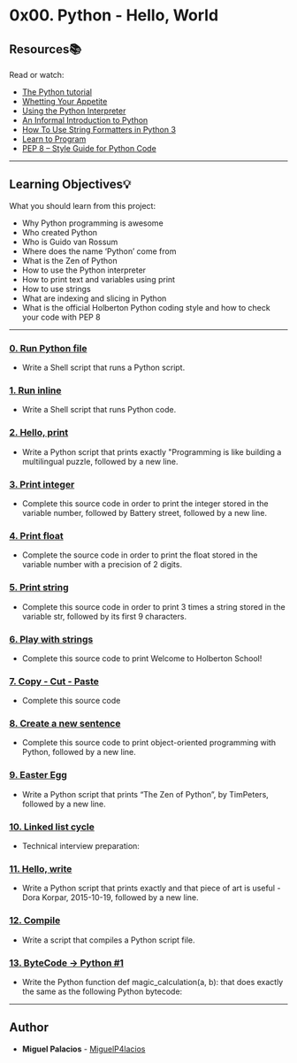 # 0x00. Python - Hello, World

## Resources:books:
Read or watch:
* [The Python tutorial](https://intranet.hbtn.io/rltoken/fX5geNeDFcCtootbB_MqCQ)
* [Whetting Your Appetite](https://intranet.hbtn.io/rltoken/JnsZOCXrWDkZn6iMo1uuFg)
* [Using the Python Interpreter](https://intranet.hbtn.io/rltoken/AejXr_G-d8CSITEtpvwpRg)
* [An Informal Introduction to Python](https://intranet.hbtn.io/rltoken/lUBuPMNcox9EqJ1Q3oVesQ)
* [How To Use String Formatters in Python 3](https://intranet.hbtn.io/rltoken/z6mk3Yep2tJVSF6KsBAYrg)
* [Learn to Program](https://intranet.hbtn.io/rltoken/gYgGXOth8N16KjUpXgO1uQ)
* [PEP 8 – Style Guide for Python Code](https://intranet.hbtn.io/rltoken/BMIjFOY7HvWHSjHfNrkzPg)

---
## Learning Objectives:bulb:
What you should learn from this project:

* Why Python programming is awesome
* Who created Python
* Who is Guido van Rossum
* Where does the name ‘Python’ come from
* What is the Zen of Python
* How to use the Python interpreter
* How to print text and variables using print
* How to use strings
* What are indexing and slicing in Python
* What is the official Holberton Python coding style and how to check your code with PEP 8

---

### [0. Run Python file](./0-run)
* Write a Shell script that runs a Python script.


### [1. Run inline](./1-run_inline)
* Write a Shell script that runs Python code.


### [2. Hello, print](./2-print.py)
* Write a Python script that prints exactly "Programming is like building a multilingual puzzle, followed by a new line.


### [3. Print integer](./3-print_number.py)
* Complete this source code in order to print the integer stored in the variable number, followed by Battery street, followed by a new line.


### [4. Print float](./4-print_float.py)
* Complete the source code in order to print the float stored in the variable number with a precision of 2 digits.


### [5. Print string](./5-print_string.py)
* Complete this source code in order to print 3 times a string stored in the variable str, followed by its first 9 characters.


### [6. Play with strings](./6-concat.py)
* Complete this source code to print Welcome to Holberton School!


### [7. Copy - Cut - Paste](./7-edges.py)
* Complete this source code


### [8. Create a new sentence](./8-concat_edges.py)
* Complete this source code to print object-oriented programming with Python, followed by a new line.


### [9. Easter Egg](./9-easter_egg.py)
* Write a Python script that prints “The Zen of Python”, by TimPeters, followed by a new line.


### [10. Linked list cycle](./10-check_cycle.c)
* Technical interview preparation: 


### [11. Hello, write](./100-write.py)
* Write a Python script that prints exactly and that piece of art is useful - Dora Korpar, 2015-10-19, followed by a new line.


### [12. Compile](./101-compile)
* Write a script that compiles a Python script file.


### [13. ByteCode -> Python #1](./102-magic_calculation.py)
* Write the Python function def magic_calculation(a, b): that does exactly the same as the following Python bytecode:

---

## Author
* **Miguel Palacios** - [MiguelP4lacios](https://github.com/MiguelP4lacios)
